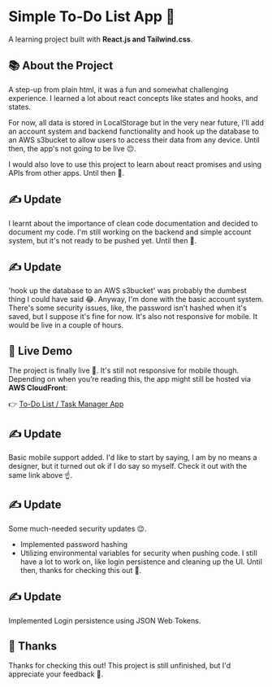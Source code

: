 # Simple To-Do List App 📝

A learning project built with **React.js and Tailwind.css**.



## 📚 About the Project

A step-up from plain html, it was a fun and somewhat challenging experience. I learned a lot about react concepts like states and hooks, and states.

For now, all data is stored in LocalStorage but in the very near future, I'll add an account system and backend functionality and hook up the database to an AWS s3bucket to allow users to access their data from any device. Until then, the app's not going to be live 😔.

I would also love to use this project to learn about react promises and using APIs from other apps. Until then 👋.



## ✍️ Update

I learnt about the importance of clean code documentation and decided to document my code. I'm still working on the backend and simple account system, but it's not ready to be pushed yet. Until then 🤞.



## ✍️ Update

'hook up the database to an AWS s3bucket' was probably the dumbest thing I could have said 😂. Anyway, I'm done with the basic account system. There's some security issues, like, the password isn't hashed when it's saved, but I suppose it's fine for now. It's also not responsive for mobile. It would be live in a couple of hours.



## 🚀 Live Demo
The project is finally live 🥳. It's still not responsive for mobile though. Depending on when you’re reading this, the app might still be hosted via **AWS CloudFront**:

👉 [To-Do List / Task Manager App](https://d2vdiel819qjrp.cloudfront.net/)



## ✍️ Update

Basic mobile support added. I'd like to start by saying, I am by no means a designer, but it turned out ok if I do say so myself. Check it out with the same link above ☝️.



## ✍️ Update

Some much-needed security updates 😌.
-	Implemented password hashing
-	Utilizing environmental variables for security when pushing code.
I still have a lot to work on, like login persistence and cleaning up the UI. Until then, thanks for checking this out 🙏.



## ✍️ Update

Implemented Login persistence using JSON Web Tokens.


## 🙏 Thanks

Thanks for checking this out! This project is still unfinished, but I'd appreciate your feedback 👊.

